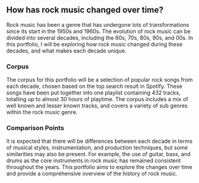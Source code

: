 ## How has rock music changed over time?
Rock music has been a genre that has undergone lots of transformations since its start in the 1950s and 1960s. The evolution of rock music can be divided into several decades, including the 60s, 70s, 80s, 90s, and 00s. In this portfolio, I will be exploring how rock music changed during these decades, and what makes each decade unique.

### Corpus
The corpus for this portfolio will be a selection of popular rock songs from each decade, chosen based on the top search result in Spotify. These songs have been put together into one playlist containing 432 tracks, totalling up to almost 30 hours of playtime. The corpus includes a mix of well known and lesser known tracks, and covers a variety of sub genres within the rock music genre.

### Comparison Points
It is expected that there will be differences between each decade in terms of musical styles, instrumentation, and production techniques, but some similarities may also be present. For example, the use of guitar, bass, and drums as the core instruments in rock music has remained consistent throughout the years. This portfolio aims to explore the changes over time and provide a comprehensive overview of the history of rock music.